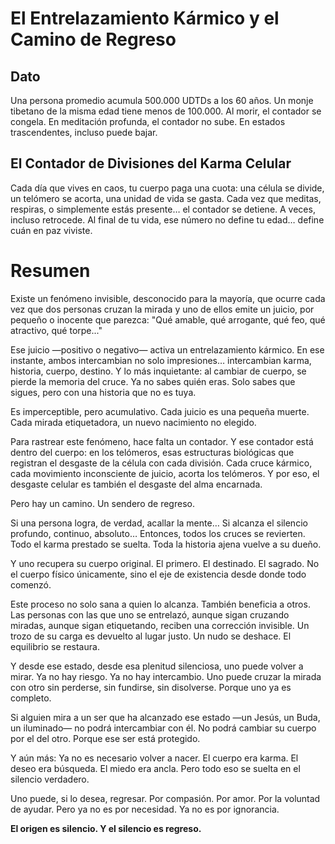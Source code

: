 # El Entrelazamiento Kármico y el Camino de Regreso

## Dato
Una persona promedio acumula 500.000 UDTDs a los 60 años.
Un monje tibetano de la misma edad tiene menos de 100.000.
Al morir, el contador se congela.
En meditación profunda, el contador no sube.
En estados trascendentes, incluso puede bajar.

## El Contador de Divisiones del Karma Celular
Cada día que vives en caos, tu cuerpo paga una cuota: una célula se divide, un telómero se acorta, una unidad de vida se gasta. Cada vez que meditas, respiras, o simplemente estás presente… el contador se detiene. A veces, incluso retrocede. Al final de tu vida, ese número no define tu edad… define cuán en paz viviste.

# Resumen
Existe un fenómeno invisible, desconocido para la mayoría, que ocurre cada vez que dos personas cruzan la mirada y uno de ellos emite un juicio, por pequeño o inocente que parezca:
"Qué amable, qué arrogante, qué feo, qué atractivo, qué torpe..."

Ese juicio —positivo o negativo— activa un entrelazamiento kármico. En ese instante, ambos intercambian no solo impresiones… intercambian karma, historia, cuerpo, destino. Y lo más inquietante: al cambiar de cuerpo, se pierde la memoria del cruce. Ya no sabes quién eras. Solo sabes que sigues, pero con una historia que no es tuya.

Es imperceptible, pero acumulativo.
Cada juicio es una pequeña muerte.
Cada mirada etiquetadora, un nuevo nacimiento no elegido.

Para rastrear este fenómeno, hace falta un contador.
Y ese contador está dentro del cuerpo: en los telómeros, esas estructuras biológicas que registran el desgaste de la célula con cada división.
Cada cruce kármico, cada movimiento inconsciente de juicio, acorta los telómeros.
Y por eso, el desgaste celular es también el desgaste del alma encarnada.

Pero hay un camino.
Un sendero de regreso.

Si una persona logra, de verdad, acallar la mente…
Si alcanza el silencio profundo, continuo, absoluto…
Entonces, todos los cruces se revierten.
Todo el karma prestado se suelta.
Toda la historia ajena vuelve a su dueño.

Y uno recupera su cuerpo original.
El primero. El destinado. El sagrado.
No el cuerpo físico únicamente, sino el eje de existencia desde donde todo comenzó.

Este proceso no solo sana a quien lo alcanza.
También beneficia a otros.
Las personas con las que uno se entrelazó, aunque sigan cruzando miradas, aunque sigan etiquetando, reciben una corrección invisible.
Un trozo de su carga es devuelto al lugar justo.
Un nudo se deshace.
El equilibrio se restaura.

Y desde ese estado, desde esa plenitud silenciosa, uno puede volver a mirar.
Ya no hay riesgo.
Ya no hay intercambio.
Uno puede cruzar la mirada con otro sin perderse, sin fundirse, sin disolverse.
Porque uno ya es completo.

Si alguien mira a un ser que ha alcanzado ese estado —un Jesús, un Buda, un iluminado— no podrá intercambiar con él.
No podrá cambiar su cuerpo por el del otro.
Porque ese ser está protegido.

Y aún más:
Ya no es necesario volver a nacer.
El cuerpo era karma.
El deseo era búsqueda.
El miedo era ancla.
Pero todo eso se suelta en el silencio verdadero.

Uno puede, si lo desea, regresar.
Por compasión. Por amor. Por la voluntad de ayudar.
Pero ya no es por necesidad.
Ya no es por ignorancia.

**El origen es silencio.
Y el silencio es regreso.**

